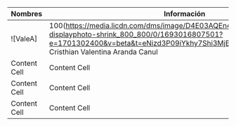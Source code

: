 | Nombres | Información |
| ------------- | ------------- |
| ![ValeA]|100(https://media.licdn.com/dms/image/D4E03AQEn4d6iK9a4pw/profile-displayphoto-shrink_800_800/0/1693016807501?e=1701302400&v=beta&t=eNizd3P09iYkhy7Shi3MjEuqeFEUEV8bv41r_3hPLyo) Cristhian Valentina Aranda Canul  | Ingeniero de software  |
| Content Cell  | Content Cell  |
| Content Cell  | Content Cell  |
| Content Cell  | Content Cell  |
